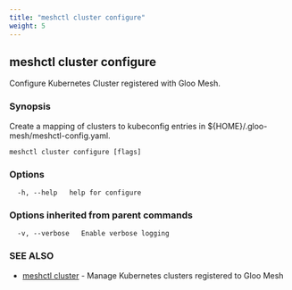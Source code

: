```yaml
---
title: "meshctl cluster configure"
weight: 5
---
```

## meshctl cluster configure

Configure Kubernetes Cluster registered with Gloo Mesh.

### Synopsis

Create a mapping of clusters to kubeconfig entries in ${HOME}/.gloo-mesh/meshctl-config.yaml.

```
meshctl cluster configure [flags]
```

### Options

```
  -h, --help   help for configure
```

### Options inherited from parent commands

```
  -v, --verbose   Enable verbose logging
```

### SEE ALSO

* [meshctl cluster](../meshctl_cluster)	 - Manage Kubernetes clusters registered to Gloo Mesh

